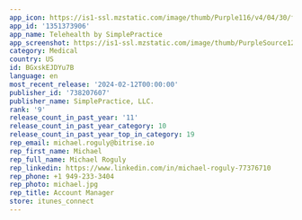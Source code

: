 ```yaml
---
app_icon: https://is1-ssl.mzstatic.com/image/thumb/Purple116/v4/04/30/fc/0430fc98-d441-43cd-cb7d-a9b6e9982ecc/AppIcon-1x_U007epad-0-85-220.png/1024x1024bb.png
app_id: '1351373906'
app_name: Telehealth by SimplePractice
app_screenshot: https://is1-ssl.mzstatic.com/image/thumb/PurpleSource126/v4/dd/74/65/dd7465e4-bcd0-c51e-eebb-dd7cc166a448/8a0227b2-ce6a-44e2-b965-e7f567797301_Screen_01.png/1242x2688bb.png
category: Medical
country: US
id: BGxskEJDYu7B
language: en
most_recent_release: '2024-02-12T00:00:00'
publisher_id: '738207607'
publisher_name: SimplePractice, LLC.
rank: '9'
release_count_in_past_year: '11'
release_count_in_past_year_category: 10
release_count_in_past_year_top_in_category: 19
rep_email: michael.roguly@bitrise.io
rep_first_name: Michael
rep_full_name: Michael Roguly
rep_linkedin: https://www.linkedin.com/in/michael-roguly-77376710
rep_phone: +1 949-233-3404
rep_photo: michael.jpg
rep_title: Account Manager
store: itunes_connect
---
```

